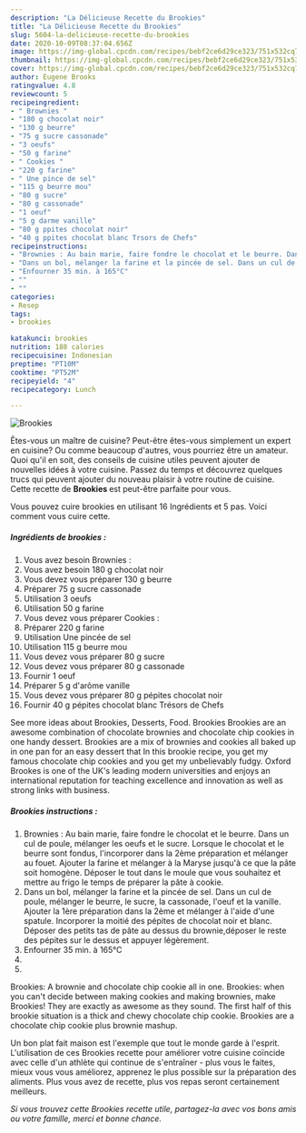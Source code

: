 ```yaml
---
description: "La Délicieuse Recette du Brookies"
title: "La Délicieuse Recette du Brookies"
slug: 5604-la-delicieuse-recette-du-brookies
date: 2020-10-09T08:37:04.656Z
image: https://img-global.cpcdn.com/recipes/bebf2ce6d29ce323/751x532cq70/brookies-photo-principale-de-la-recette.jpg
thumbnail: https://img-global.cpcdn.com/recipes/bebf2ce6d29ce323/751x532cq70/brookies-photo-principale-de-la-recette.jpg
cover: https://img-global.cpcdn.com/recipes/bebf2ce6d29ce323/751x532cq70/brookies-photo-principale-de-la-recette.jpg
author: Eugene Brooks
ratingvalue: 4.8
reviewcount: 5
recipeingredient:
- " Brownies "
- "180 g chocolat noir"
- "130 g beurre"
- "75 g sucre cassonade"
- "3 oeufs"
- "50 g farine"
- " Cookies "
- "220 g farine"
- " Une pince de sel"
- "115 g beurre mou"
- "80 g sucre"
- "80 g cassonade"
- "1 oeuf"
- "5 g darme vanille"
- "80 g ppites chocolat noir"
- "40 g ppites chocolat blanc Trsors de Chefs"
recipeinstructions:
- "Brownies : Au bain marie, faire fondre le chocolat et le beurre. Dans un cul de poule, mélanger les oeufs et le sucre. Lorsque le chocolat et le beurre sont fondus, l&#39;incorporer dans la 2ème préparation et mélanger au fouet. Ajouter la farine et mélanger à la Maryse jusqu&#39;à ce que la pâte soit homogène. Déposer le tout dans le moule que vous souhaitez et mettre au frigo le temps de préparer la pâte à cookie."
- "Dans un bol, mélanger la farine et la pincée de sel. Dans un cul de poule, mélanger le beurre, le sucre, la cassonade, l&#39;oeuf et la vanille. Ajouter la 1ère préparation dans la 2ème et mélanger à l&#39;aide d&#39;une spatule. Incorporer la moitié des pépites de chocolat noir et blanc. Déposer des petits tas de pâte au dessus du brownie,déposer le reste des pépites sur le dessus et appuyer légèrement."
- "Enfourner 35 min. à 165°C"
- ""
- ""
categories:
- Resep
tags:
- brookies

katakunci: brookies 
nutrition: 188 calories
recipecuisine: Indonesian
preptime: "PT10M"
cooktime: "PT52M"
recipeyield: "4"
recipecategory: Lunch

---
```



![Brookies](https://img-global.cpcdn.com/recipes/bebf2ce6d29ce323/751x532cq70/brookies-photo-principale-de-la-recette.jpg)

Êtes-vous un maître de cuisine? Peut-être êtes-vous simplement un expert en cuisine? Ou comme beaucoup d'autres, vous pourriez être un amateur. Quoi qu'il en soit, des conseils de cuisine utiles peuvent ajouter de nouvelles idées à votre cuisine. Passez du temps et découvrez quelques trucs qui peuvent ajouter du nouveau plaisir à votre routine de cuisine. Cette recette de <strong> Brookies </strong> est peut-être parfaite pour vous.

<!--inarticleads1-->

Vous pouvez cuire brookies en utilisant 16 Ingrédients et 5 pas. Voici comment vous cuire cette.

##### Ingrédients de brookies :

1. Vous avez besoin  Brownies :
1. Vous avez besoin 180 g chocolat noir
1. Vous devez vous préparer 130 g beurre
1. Préparer 75 g sucre cassonade
1. Utilisation 3 oeufs
1. Utilisation 50 g farine
1. Vous devez vous préparer  Cookies :
1. Préparer 220 g farine
1. Utilisation  Une pincée de sel
1. Utilisation 115 g beurre mou
1. Vous devez vous préparer 80 g sucre
1. Vous devez vous préparer 80 g cassonade
1. Fournir 1 oeuf
1. Préparer 5 g d&#39;arôme vanille
1. Vous devez vous préparer 80 g pépites chocolat noir
1. Fournir 40 g pépites chocolat blanc Trésors de Chefs


See more ideas about Brookies, Desserts, Food. Brookies Brookies are an awesome combination of chocolate brownies and chocolate chip cookies in one handy dessert. Brookies are a mix of brownies and cookies all baked up in one pan for an easy dessert that In this brookie recipe, you get my famous chocolate chip cookies and you get my unbelievably fudgy. Oxford Brookes is one of the UK&#39;s leading modern universities and enjoys an international reputation for teaching excellence and innovation as well as strong links with business. 

<!--inarticleads2-->

##### Brookies instructions :

1. Brownies : Au bain marie, faire fondre le chocolat et le beurre. Dans un cul de poule, mélanger les oeufs et le sucre. Lorsque le chocolat et le beurre sont fondus, l&#39;incorporer dans la 2ème préparation et mélanger au fouet. Ajouter la farine et mélanger à la Maryse jusqu&#39;à ce que la pâte soit homogène. Déposer le tout dans le moule que vous souhaitez et mettre au frigo le temps de préparer la pâte à cookie.
1. Dans un bol, mélanger la farine et la pincée de sel. Dans un cul de poule, mélanger le beurre, le sucre, la cassonade, l&#39;oeuf et la vanille. Ajouter la 1ère préparation dans la 2ème et mélanger à l&#39;aide d&#39;une spatule. Incorporer la moitié des pépites de chocolat noir et blanc. Déposer des petits tas de pâte au dessus du brownie,déposer le reste des pépites sur le dessus et appuyer légèrement.
1. Enfourner 35 min. à 165°C
1. 
1. 


Brookies: A brownie and chocolate chip cookie all in one. Brookies: when you can&#39;t decide between making cookies and making brownies, make Brookies! They are exactly as awesome as they sound. The first half of this brookie situation is a thick and chewy chocolate chip cookie. Brookies are a chocolate chip cookie plus brownie mashup. 

<!--inarticleads1-->

<p>
Un bon plat fait maison est l'exemple que tout le monde garde à l'esprit. L'utilisation de ces Brookies recette pour améliorer votre cuisine coïncide avec celle d'un athlète qui continue de s'entraîner - plus vous le faites, mieux vous vous améliorez, apprenez le plus possible sur la préparation des aliments. Plus vous avez de recette, plus vos repas seront certainement meilleurs.
</p>

<p>
<i>Si vous trouvez cette Brookies recette utile, partagez-la avec vos bons amis ou votre famille, merci et bonne chance.</i>
</p>
